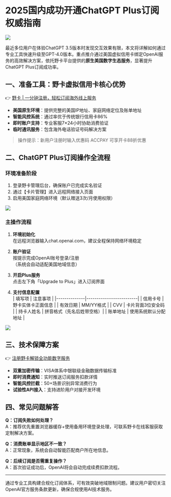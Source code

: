 # 2025国内成功开通ChatGPT Plus订阅权威指南

![](https://bbtdd.com/wp-content/uploads/img/926683496.webp)

最近多位用户在体验ChatGPT 3.5版本时发现交互效果有限，本文将详解如何通过专业工具快速升级至GPT-4.0版本。重点推介通过美国虚拟信用卡绑定OpenAI服务的高效解决方案，依托野卡平台提供的**原生美国数字生态服务**，显著提升ChatGPT Plus订阅成功率。

## 一、准备工具：野卡虚拟信用卡核心优势

👉 [野卡 | 一分钟注册，轻松订阅海外线上服务](https://bbtdd.com/yeka)

- **美国原生环境**：提供完整的美国IP地址、家庭网络定位及账单地址
- **智能风控系统**：通过率优于传统银行信用卡86%
- **即时账户支持**：专业客服7×24小时协助消费验证
- **临时通讯服务**：包含海外电话验证号码解决方案

> 操作提示：新用户注册时输入优惠码 ACCPAY 可享开卡88折优惠

## 二、ChatGPT Plus订阅操作全流程

### 环境准备阶段
1. 登录野卡管理后台，确保账户已完成实名验证
2. 通过【卡片管理】进入远程网络接入页面
3. 启用美国家庭网络环境（默认赠送3次/月使用权限）

![](https://bbtdd.com/wp-content/uploads/img/3536332032022.webp)

### 主操作流程
1. **环境初始化**  
   在远程浏览器输入chat.openai.com，建议全程保持网络环境稳定

2. **账户验证**  
   按提示完成OpenAI账号登录/注册  
   （系统会自动适配美国地域信息）

3. **开启Plus服务**  
   点击左下角「Upgrade to Plus」进入订阅界面

4. **支付信息配置**  
   | 填写项       | 注意事项                  |
   |--------------|-------------------------|
   | 信用卡号     | 野卡实体卡正面信息   |
   | 有效日期     | MM/YY格式               |
   | CVV          | 卡片背面3位安全码        |
   | 持卡人姓名   | 拼音格式（先名后姓带空格）|
   | 账单地址     | 使用系统默认分配地址      |

![](https://bbtdd.com/wp-content/uploads/img/92429904934672.webp)

## 三、技术保障方案

👉 [注册野卡解锁全功能数字服务](https://bbtdd.com/yeka)

- **双重加密传输**：VISA体系中银联级金融数据传输标准
- **即时消费通知**：实时推送订阅服务扣款详情
- **智能风控拦截**：50+场景识别异常消费行为
- **试验性API接入**：支持进阶用户对接开发环境

## 四、常见问题解答

**Q：订阅失败如何处理？**  
A：推荐优先重置浏览器缓存+使用备用环境登录处理，可联系野卡在线客服获取定制解决方案。

**Q：消费账单显示地区不一致？**  
A：正常现象，系统会自动智能匹配商户所在地信息。

**Q：后续订阅是否需重复操作？**  
A：首次验证成功后，OpenAI将会自动完成续费扣款流程。

---

通过专业工具构建合规化订阅体系，可有效突破地域限制问题。建议用户密切关注OpenAI官方服务条款更新，确保合规使用AI技术服务。